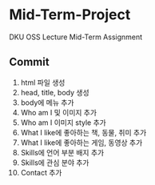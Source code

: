 # Mid-Term-Project
DKU OSS Lecture Mid-Term Assignment

## Commit
1. html 파일 생성
2. head, title, body 생성
3. body에 메뉴 추가
4. Who am I 및 이미지 추가
5. Who am I 이미지 style 추가
6. What I like에 좋아하는 책, 동물, 취미 추가
7. What I like에 좋아하는 게임, 동영상 추가
8. Skills에 언어 부분 배지 추가
9. Skills에 관심 분야 추가
10. Contact 추가